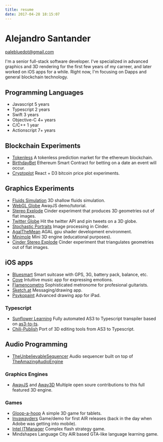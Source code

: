 ```yaml
---
title: resume
date: 2017-04-28 18:15:07
---
```


# Alejandro Santander
palebluedot@gmail.com

I'm a senior full-stack software developer. I've specialized in advanced graphics and 3D rendering for the first few years of my carreer, and later worked on iOS apps for a while. Right now, I'm focusing on Dapps and general blockchain technology.

## Programming Languages
* Javascript 5 years
* Typescript 2 years
* Swift 3 years
* Objective-C 4+ years
* C/C++ 1 year
* Actionscript 7+ years

## Blockchain Experiments
* [Tokenless](https://github.com/ajsantander/tokenless)
A tokenless prediction market for the ethereum blockchain.
* [BirthdayBet](https://github.com/ajsantander/birthday-bet-ui)
Ethereum Smart Contract for betting on a date an event will occur.
* [Cryptoplot](https://github.com/ajsantander/cryptoplot)
React + D3 bitcoin price plot experiments.

## Graphics Experiments
* [Fluids Simulation](https://www.youtube.com/watch?v=B261DelYI7w)
3D shallow fluids simulation.
* [WebGL Globe](http://typescript.away3d.com/examples/Intermediate_Globe.html)
AwayJS demo/tutorial.
* [Stereo Explode](https://www.flickr.com/photos/90643083@N08/albums/72157632120315555)
Cinder experiment that produces 3D geometries out of flat images.
* [Twitter Globe](https://vimeo.com/31057736)
Hit the twitter API and pin tweets on a 3D globe.
* [Stochastic Portraits](https://www.flickr.com/photos/90643083@N08/albums/72157632120125631)
Image processing in Cinder.
* [AgalTheMean](https://vimeo.com/31452884)
AGAL gpu shader development environment.
* [Minimole](https://github.com/thepalebluedot/minimole-core)
Mini 3D engine (educational purposes).
* [Cinder Stereo Explode](https://www.flickr.com/photos/90643083@N08/albums/72157632120315555)
Cinder experiment that triangulates geometries out of flat images.

## iOS apps
* [Bluesmart](http://ar.bluesmart.com)
Smart suitcase with GPS, 3G, battery pack, balance, etc.
* [Cove](http://cove-app.com)
Intuitive music app for expressing emotions.
* [Flamencometro](http://fmoh.es)
Sophisticated metronome for profesional guitarists.
* [Sketch.at](http://www.psykosoft.net)
Messaging/drawing app.
* [Psykopaint](http://www.psykopaint.com)
Advanced drawing app for iPad.

### Typescript
* [Sunflower Learning](https://www.sunflowerlearning.com)
Fully automated AS3 to Typescript transpiler based on [as3-to-ts](https://github.com/awaytools/as3-to-ts).
* [Chili-Publish](http://chili-publish.com)
Port of 3D editing tools from AS3 to Typescript.

## Audio Programming
* [TheUnbelievableSequencer](https://github.com/thepalebluedot/TheUnbelievableSequencer)
Audio sequencer built on top of [TheAmazingAudioEngine](https://github.com/TheAmazingAudioEngine/TheAmazingAudioEngine)

### Graphics Engines
* [AwayJS](https://github.com/awayjs) and [Away3D](http://away3d.com)
Multiple open soure contributions to this full featured 3D engine.

### Games
* [Gloop-a-hoop](https://play.google.com/store/apps/details?id=air.gloopahoop&hl=en)
A simple 3D game for tablets.
* [Invawayders](https://www.facebook.com/invawayders)
Game/demo for first AIR releases (back in the day when Adobe was getting into mobile).
* [Intel ITManager](https://plan.seek.intel.com/ITDMGameEOL4473)
Complex flash strategy game.
* Mindshapes Language City
AIR based GTA-like language learning game.
